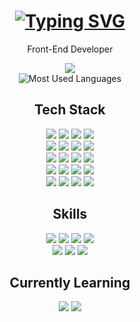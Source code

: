 <div align='center'>
  <h1> 
    <a href="https://git.io/typing-svg">
      <img src="https://readme-typing-svg.herokuapp.com?font=Dancing+Script&color=a190b6&size=50&height=80&vCenter=true&center=true&pause=1000&lines=Hi,+I'm+Kabin!" alt="Typing SVG" />
    </a>
  </h1>
  <p>Front-End Developer</p>

  <a href="https://kabinny.github.io/" target="_blank">
    <img src="https://img.shields.io/badge/BLOG-a190b6?style=flat-square&logo=Github&logoColor=white"/>
  </a>
  
  <br />
  <img src='https://github-readme-stats-sigma-five.vercel.app/api/top-langs/?username=kabinny&layout=compact&bg_color=30,E55D87,5FC3E4&title_color=fff&text_color=fff' alt='Most Used Languages' />

  <h2>Tech Stack</h2>
  <div>
    <img src="https://img.shields.io/badge/HTML5-E55D87?style=flat-square&logo=HTML5&logoColor=white"/>
    <img src="https://img.shields.io/badge/CSS3-b87fa6?style=flat-square&logo=CSS3&logoColor=white"/>
    <img src="https://img.shields.io/badge/CSSModules-8f9fc3?style=flat-square&logo=CSSModules&logoColor=white"/>
    <img src="https://img.shields.io/badge/SCSS-5FC3E4?style=flat-square&logo=Sass&logoColor=white"/> <br />
    <img src="https://img.shields.io/badge/JavaScript-E55D87?style=flat-square&logo=JavaScript&logoColor=white"/>
    <img src="https://img.shields.io/badge/React-b87fa6?style=flat-square&logo=React&logoColor=white"/>
    <img src="https://img.shields.io/badge/Recoil-8f9fc3?style=flat-square&logo=React&logoColor=white"/>
    <img src="https://img.shields.io/badge/Gatsby-5FC3E4?style=flat-square&logo=Gatsby&logoColor=white"/>  <br />
    <img src="https://img.shields.io/badge/Vue.js-E55D87?style=flat-square&logo=Vue.js&logoColor=white"/>
    <img src="https://img.shields.io/badge/Vuetify-b87fa6?style=flat-square&logo=Vuetify&logoColor=white"/> 
    <img src="https://img.shields.io/badge/Vuex-8f9fc3?style=flat-square&logo=Vue.js&logoColor=white"/>
    <img src="https://img.shields.io/badge/TailwindCSS-5FC3E4?style=flat-square&logo=TailwindCSS&logoColor=white"/> <br />
    <img src="https://img.shields.io/badge/FontAwesome-E55D87?style=flat-square&logo=FontAwesome&logoColor=white"/> 
    <img src="https://img.shields.io/badge/ChakraUI-b87fa6?style=flat-square&logo=ChakraUI&logoColor=white"/>
    <img src="https://img.shields.io/badge/Axios-8f9fc3?style=flat-square&logo=Axios&logoColor=white"/>
    <img src="https://img.shields.io/badge/Git-5FC3E4?style=flat-square&logo=Git&logoColor=white"/> <br />
    <img src="https://img.shields.io/badge/SVN-E55D87?style=flat-square&logo=Subversion&logoColor=white"/> 
    <img src="https://img.shields.io/badge/Jekyll-b87fa6?style=flat-square&logo=Jekyll&logoColor=white"/>
    <img src="https://img.shields.io/badge/VSCode-8f9fc3?style=flat-square&logo=VisualStudioCode&logoColor=white"/>
    <img src="https://img.shields.io/badge/Markdown-5FC3E4?style=flat-square&logo=Markdown&logoColor=white"/>
  </div>

  <h2>Skills</h2>
  <div>
  <img src="https://img.shields.io/badge/Photoshop-E55D87?style=flat-square&logo=AdobePhotoshop&logoColor=white"/>
  <img src="https://img.shields.io/badge/Illustrator-b87fa6?style=flat-square&logo=AdobeIllustrator&logoColor=white"/>
  <img src="https://img.shields.io/badge/XD-8f9fc3?style=flat-square&logo=AdobeXD&logoColor=white"/>
  <img src="https://img.shields.io/badge/Figma-5FC3E4?style=flat-square&logo=Figma&logoColor=white"/> <br />
  <img src="https://img.shields.io/badge/Notion-b87fa6?style=flat-square&logo=Notion&logoColor=white"/> 
  <img src="https://img.shields.io/badge/Obsidian-a190b6?style=flat-square&logo=Obsidian&logoColor=white"/>
  <img src="https://img.shields.io/badge/Slack-82a8cb?style=flat-square&logo=Slack&logoColor=white"/></div>

  <h2>Currently Learning</h2>
  <img src="https://img.shields.io/badge/TypeScript-c079a1?style=flat-square&logo=TypeScript&logoColor=white"/>
  <img src="https://img.shields.io/badge/Storybook-82a8cb?style=flat-square&logo=Storybook&logoColor=white"/>

</div>
